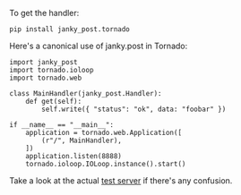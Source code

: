 To get the handler:

    pip install janky_post.tornado

Here's a canonical use of janky.post in Tornado:

    import janky_post
    import tornado.ioloop
    import tornado.web

    class MainHandler(janky_post.Handler):
        def get(self):
            self.write({ "status": "ok", data: "foobar" })

    if __name__ == "__main__":
        application = tornado.web.Application([
            (r"/", MainHandler),
        ])
        application.listen(8888)
        tornado.ioloop.IOLoop.instance().start()

Take a look at the actual [test
server](https://github.com/pyronicide/janky.post/blob/master/test/tornado/serve.py)
if there's any confusion.
